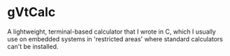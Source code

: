 # gVtCalc
A lightweight, terminal-based calculator that I wrote in C, which I usually use on embedded systems in 'restricted areas' where standard calculators can't be installed.
